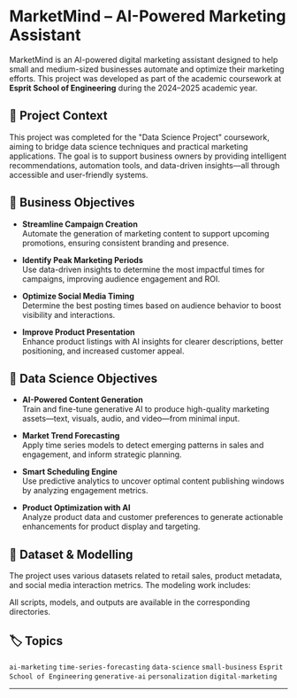 # MarketMind – AI-Powered Marketing Assistant

MarketMind is an AI-powered digital marketing assistant designed to help small and medium-sized businesses automate and optimize their marketing efforts. This project was developed as part of the academic coursework at **Esprit School of Engineering** during the 2024–2025 academic year.

## 📘 Project Context

This project was completed for the "Data Science Project" coursework, aiming to bridge data science techniques and practical marketing applications. The goal is to support business owners by providing intelligent recommendations, automation tools, and data-driven insights—all through accessible and user-friendly systems.

## 🎯 Business Objectives

- **Streamline Campaign Creation**  
  Automate the generation of marketing content to support upcoming promotions, ensuring consistent branding and presence.

- **Identify Peak Marketing Periods**  
  Use data-driven insights to determine the most impactful times for campaigns, improving audience engagement and ROI.

- **Optimize Social Media Timing**  
  Determine the best posting times based on audience behavior to boost visibility and interactions.

- **Improve Product Presentation**  
  Enhance product listings with AI insights for clearer descriptions, better positioning, and increased customer appeal.

## 🧠 Data Science Objectives

- **AI-Powered Content Generation**  
  Train and fine-tune generative AI to produce high-quality marketing assets—text, visuals, audio, and video—from minimal input.

- **Market Trend Forecasting**  
  Apply time series models to detect emerging patterns in sales and engagement, and inform strategic planning.

- **Smart Scheduling Engine**  
  Use predictive analytics to uncover optimal content publishing windows by analyzing engagement metrics.

- **Product Optimization with AI**  
  Analyze product data and customer preferences to generate actionable enhancements for product display and targeting.

## 📂 Dataset & Modelling

The project uses various datasets related to retail sales, product metadata, and social media interaction metrics. The modeling work includes:

All scripts, models, and outputs are available in the corresponding directories.

## 🏷️ Topics

`ai-marketing` `time-series-forecasting` `data-science` `small-business` `Esprit School of Engineering` `generative-ai` `personalization` `digital-marketing`

---

